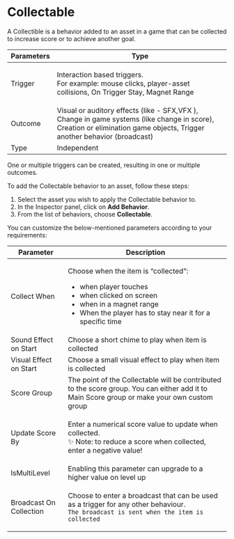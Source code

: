 # Collectable

A Collectible is a behavior added to an asset in a game that can be collected to increase score or to achieve another goal.

| Parameters  | Type                                                                                                                                                                    |
| ----------- | ----------------------------------------------------------------------------------------------------------------------------------------------------------------------- |
| Trigger     | <p>Interaction based triggers. <br>For example: mouse clicks, player-asset collisions, On Trigger Stay, Magnet Range</p>                                                |
| Outcome     | Visual or auditory effects (like - SFX,VFX ), Change in game systems (like change in score), Creation or elimination game objects, Trigger another behavior (broadcast) |
| Type        | Independent                                                                                                                                                             |

One or multiple triggers can be created, resulting in one or multiple outcomes.

To add the Collectable behavior to an asset, follow these steps:

1. Select the asset you wish to apply the Collectable behavior to.
2. In the Inspector panel, click on **Add Behavior**.
3. From the list of behaviors, choose **Collectable**.

You can customize the below-mentioned parameters according to your requirements:

| Parameter               | Description                                                                                                                                                                                                           |
| ----------------------- | --------------------------------------------------------------------------------------------------------------------------------------------------------------------------------------------------------------------- |
| Collect When            | <p></p><p>Choose when the item is “collected”:</p><ul><li>when player touches</li><li>when clicked on screen</li><li>when in a magnet range</li><li>When the player has to stay near it for a specific time</li></ul> |
| Sound Effect on Start   | Choose a short chime to play when item is collected                                                                                                                                                                   |
| Visual Effect on Start  | Choose a small visual effect to play when item is collected                                                                                                                                                           |
| Score Group             | The point of the Collectable will be contributed to the score group. You can either add it to Main Score group or make your own custom group                                                                          |
| Update Score By         | <p>Enter a numerical score value to update when collected.<br>✨ Note: to reduce a score when collected, enter a negative value!</p>                                                                                   |
| IsMultiLevel            | Enabling this parameter can upgrade to a higher value on level up                                                                                                                                                     |
| Broadcast On Collection | <p>Choose to enter a broadcast that can be used as a trigger for any other behaviour.<br><code>The broadcast is sent when the item is collected</code></p>                                                            |

